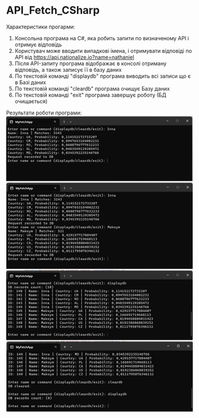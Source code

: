 # API_Fetch_CSharp

Характеристики прогарми:
1. Консольна програма на C#, яка робить запити по визначеному API і отримує відповідь
2. Користувач може вводити випадкові імена, і отримувати відповіді по API від https://api.nationalize.io?name=nathaniel
3. Після API-запиту програма відображає в консолі отриману відповідь, а також записує її в базу даних
4. По текстовій команді "displaydb" програма виводить всі записи що є в Базі даних
5. По текстовій команді "cleardb" програма очищує Базу даних
6. По текстовій команді "exit" програма завершує роботу (БД очищається)

Результати роботи програми:
![Screenshot_1](Screenshot_1.png)
![Screenshot_2](Screenshot_2.png)
![Screenshot_3](Screenshot_3.png)
![Screenshot_4](Screenshot_4.png)